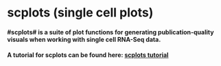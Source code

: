 # scplots (single cell plots)
#### #scplots# is a suite of plot functions for generating publication-quality visuals when working with single cell RNA-Seq data.
#### A tutorial for scplots can be found here: [scplots tutorial](https://g-duclos.github.io/scplots/)
